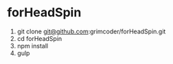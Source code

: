 # forHeadSpin

1. git clone git@github.com:grimcoder/forHeadSpin.git
2. cd forHeadSpin
3. npm install
4. gulp
